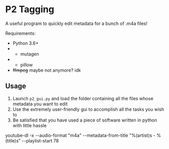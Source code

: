 # P2 Tagging

A useful program to quickly edit metadata for a bunch of .m4a files!

Requirements:
* Python 3.6+
* * mutagen
* * pillow
* ~~ffmpeg~~ maybe not anymore? idk

## Usage
1. Launch `p2_gui.py` and load the folder containing all the files whose metadata you want to edit
2. Use the extremely user-friendly gui to accomplish all the tasks you wish to
3. Be satisfied that you have used a piece of software written in python with little hassle

youtube-dl -x --audio-format "m4a" --metadata-from-title "%(artist)s - %(title)s" --playlist-start 78